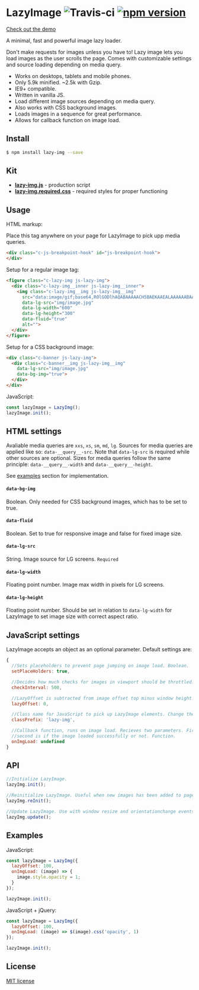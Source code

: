 # LazyImage ![Travis-ci](https://travis-ci.org/davidcetinkaya/lazy-img.svg?branch=master) [![npm version](https://badge.fury.io/js/lazy-img.svg)](https://badge.fury.io/js/lazy-img)

[Check out the demo](https://codepen.io/DavidCetinkaya/full/WoEzvB/)

A minimal, fast and powerful image lazy loader.

Don't make requests for images unless you have to! Lazy image lets you load images as the user scrolls the page. Comes with customizable settings and source loading depending on media query.

- Works on desktops, tablets and mobile phones.
- Only 5.9k minified. ~2.5k with Gzip.
- IE9+ compatible.
- Written in vanilla JS.
- Load different image sources depending on media query.
- Also works with CSS background images.
- Loads images in a sequence for great performance. 
- Allows for callback function on image load.

## Install

```bash
$ npm install lazy-img --save
```

## Kit
- **[lazy-img.js](https://raw.githubusercontent.com/davidcetinkaya/lazy-img/master/dist/lazy-img.js)** - production script
- **[lazy-img.required.css](https://raw.githubusercontent.com/davidcetinkaya/lazy-img/master/dist/lazy-img.required.css)** - required styles for proper functioning

## Usage

HTML markup:

Place this tag anywhere on your page for LazyImage to pick upp media queries.

```html
<div class="c-js-breakpoint-hook" id="js-breakpoint-hook">
</div>
```

Setup for a regular image tag:

```html
<figure class="c-lazy-img js-lazy-img">
  <div class="c-lazy-img__inner js-lazy-img__inner">
    <img class="c-lazy-img__img js-lazy-img__img"
      src="data:image/gif;base64,R0lGODlhAQABAAAAACH5BAEKAAEALAAAAAABAAEAAAICTAEAOw=="
      data-lg-src="img/image.jpg"
      data-lg-width="600"
      data-lg-height="300"
      data-fluid="true"
      alt="">
  </div>
</figure>
```

Setup for a CSS background image:

```html
<div class="c-banner js-lazy-img">
  <div class="c-banner__img js-lazy-img__img"
    data-lg-src="img/image.jpg"
    data-bg-img="true">
  </div>
</div>
```

JavaScript:

```javascript
const lazyImage = LazyImg();
lazyImage.init();
```

## HTML settings

Avaliable media queries are `xxs`, `xs`, `sm`, `md`, `lg`. Sources for media queries are applied like so: `data-__query__-src`. Note that `data-lg-src` is required while other sources are optional. Sizes for media queries follow the same principle: `data-__query__-width` and `data-__query__-height`.

See [examples](#examples) section for implementation.

#### `data-bg-img`
Boolean. Only needed for CSS background images, which has to be set to true.

#### `data-fluid`
Boolean. Set to true for responsive image and false for fixed image size.

#### `data-lg-src`
String. Image source for LG screens. `Required`

#### `data-lg-width`
Floating point number. Image max width in pixels for LG screens.

#### `data-lg-height`
Floating point number. Should be set in relation to `data-lg-width` for LazyImage to set image size with correct aspect ratio.


## JavaScript settings

LazyImage accepts an object as an optional parameter. Default settings are:

```javascript
{
  //Sets placeholders to prevent page jumping on image load. Boolean.
  setPlaceHolders: true,

  //Decides how much checks for images in viewport should be throttled. Milliseconds.
  checkInterval: 500,

  //LazyOffset is subtracted from image offset top minus window height. Pixels.
  lazyOffset: 0,

  //Class name for JavaScript to pick up LazyImage elements. Change the stylesheet according to this!
  classPrefix: 'lazy-img',

  //Callback function, runs on image load. Recieves two parameters. First is the loaded image element and the
  //second is if the image loaded successfully or not. Function.
  onImgLoad: undefined
}
```

## API

```javascript
//Initialize LazyImage.
lazyImg.init();

//Reinitialize LazyImage. Useful when new images has been added to page dynamically.
lazyImg.reInit();

//Update LazyImage. Use with window resize and orientationchange events.
lazyImg.update();
```

## <a name="examples"></a>Examples

JavaScript:

```javascript
const lazyImage = LazyImg({
  lazyOffset: 100,
  onImgLoad: (image) => {
    image.style.opacity = 1;
  }
});

lazyImage.init();
```

JavaScript + jQuery:

```javascript     
const lazyImage = LazyImg({
  lazyOffset: 100,
  onImgLoad: (image) => $(image).css('opacity', 1)
});

lazyImage.init();
```

## License

[MIT license](http://opensource.org/licenses/MIT)
